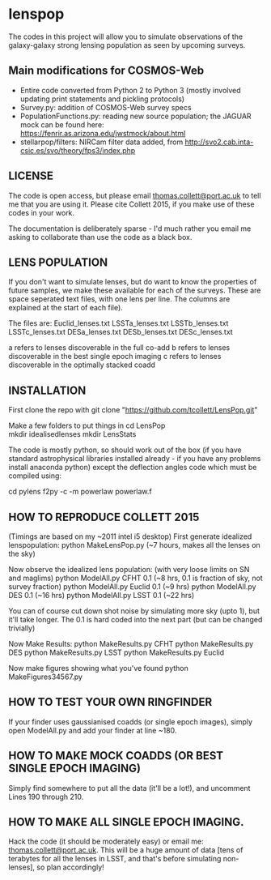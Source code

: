 # lenspop

The codes in this project will allow you to simulate observations of the galaxy-galaxy strong lensing population as seen by upcoming surveys.

## Main modifications for COSMOS-Web
- Entire code converted from Python 2 to Python 3 (mostly involved updating print statements and pickling protocols)
- Survey.py: addition of COSMOS-Web survey specs
- PopulationFunctions.py: reading new source population; the JAGUAR mock can be found here: https://fenrir.as.arizona.edu/jwstmock/about.html
- stellarpop/filters: NIRCam filter data added, from http://svo2.cab.inta-csic.es/svo/theory/fps3/index.php

## LICENSE

The code is open access, but please email thomas.collett@port.ac.uk to tell me that you are using it. Please cite Collett 2015, if you make use of these codes in your work.

The documentation is deliberately sparse - I'd much rather you email me asking to collaborate than use the code as a black box.

## LENS POPULATION

If you don't want to simulate lenses, but do want to know the properties of future samples, we make these available for each of the surveys. These are space seperated text files, with one lens per line. The columns are explained at the start of each file). 

The files are:
    Euclid_lenses.txt
    LSSTa_lenses.txt
    LSSTb_lenses.txt
    LSSTc_lenses.txt
    DESa_lenses.txt
    DESb_lenses.txt
    DESc_lenses.txt

a refers to lenses discoverable in the full co-add
b refers to lenses discoverable in the best single epoch imaging
c refers to lenses discoverable in the optimally stacked coadd

## INSTALLATION

First clone the repo with
   git clone "https://github.com/tcollett/LensPop.git" 

Make a few folders to put things in
   cd LensPop  
   mkdir idealisedlenses
   mkdir LensStats

The code is mostly python, so should work out of the box (if you have standard astrophysical libraries installed already - if you have any problems install anaconda python) except the deflection angles code which must be compiled using:

   cd pylens
   f2py -c -m powerlaw powerlaw.f
   

## HOW TO REPRODUCE COLLETT 2015 
(Timings are based on my ~2011 intel i5 desktop)
First generate idealized lenspopulation:
    python MakeLensPop.py (~7 hours, makes all the lenses on the sky)

Now observe the idealized lens population:
    (with very loose limits on SN and maglims)
    python ModelAll.py CFHT 0.1 (~8 hrs, 0.1 is fraction of sky, not survey fraction)
    python ModelAll.py Euclid 0.1 (~9 hrs)
    python ModelAll.py DES 0.1 (~16 hrs)
    python ModelAll.py LSST 0.1 (~22 hrs)

You can of course cut down shot noise by simulating more sky (upto 1), but it'll take longer. The 0.1 is hard coded into the next part (but can be changed trivially)

Now Make Results:
    python MakeResults.py CFHT
    python MakeResults.py DES
    python MakeResults.py LSST
    python MakeResults.py Euclid

Now make figures showing what you've found
    python MakeFigures34567.py

## HOW TO TEST YOUR OWN RINGFINDER

If your finder uses gaussianised coadds (or single epoch images), simply open ModelAll.py and add your finder at line ~180.

## HOW TO MAKE MOCK COADDS (OR BEST SINGLE EPOCH IMAGING)

Simply find somewhere to put all the data (it'll be a lot!), and uncomment  Lines 190 through 210.

## HOW TO MAKE ALL SINGLE EPOCH IMAGING.

Hack the code (it should be moderately easy) or email me: thomas.collett@port.ac.uk. This will be a huge amount of data [tens of terabytes for all the lenses in LSST, and that's before simulating non-lenses], so plan accordingly!

